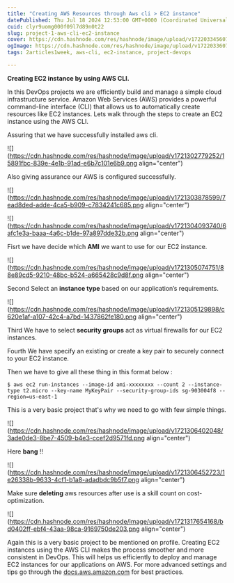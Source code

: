 ```yaml
---
title: "Creating AWS Resources through Aws cli > EC2 instance"
datePublished: Thu Jul 18 2024 12:53:00 GMT+0000 (Coordinated Universal Time)
cuid: clyr9uomg000f09l7d89n0t22
slug: project-1-aws-cli-ec2-instance
cover: https://cdn.hashnode.com/res/hashnode/image/upload/v1722033456072/5cefa738-6296-4bdc-ab23-be97b8cb3691.jpeg
ogImage: https://cdn.hashnode.com/res/hashnode/image/upload/v1722033607890/9af2809b-410a-4a49-a428-f5e827c80a31.png
tags: 2articles1week, aws-cli, ec2-instance, project-devops

---
```


**Creating EC2 instance by using AWS CLI.**

In this DevOps projects we are efficiently build and manage a simple cloud infrastructure service. Amazon Web Services (AWS) provides a powerful command-line interface (CLI) that allows us to automatically create resources like EC2 instances. Lets walk through the steps to create an EC2 instance using the AWS CLI.

Assuring that we have successfully installed aws cli.

![](https://cdn.hashnode.com/res/hashnode/image/upload/v1721302779252/15891fbc-839e-4e1b-91ad-e6b7c101e6b9.png align="center")

Also giving assurance our AWS is configured successfully.

![](https://cdn.hashnode.com/res/hashnode/image/upload/v1721303878599/7ead8ded-adde-4ca5-b909-c7834241c685.png align="center")

![](https://cdn.hashnode.com/res/hashnode/image/upload/v1721304093740/6afc1e3a-baaa-4a6c-b1de-97a897dde32b.png align="center")

Fisrt we have decide which **AMI** we want to use for our EC2 instance.

![](https://cdn.hashnode.com/res/hashnode/image/upload/v1721305074751/88e89cd5-9210-48bc-b524-a665428c9d8f.png align="center")

Second Select an **instance type** based on our application’s requirements.

![](https://cdn.hashnode.com/res/hashnode/image/upload/v1721305129898/c620e1af-a107-42c4-a7bd-1437862fe180.png align="center")

Third We have to select **security groups** act as virtual firewalls for our EC2 instances.

Fourth We have specify an existing or create a key pair to securely connect to your EC2 instance.

Then we have to give all these thing in this format below :

`$ aws ec2 run-instances --image-id ami-xxxxxxxx --count 2 --instance-type t2.micro --key-name MyKeyPair --security-group-ids sg-903004f8 --region=us-east-1`

This is a very basic project that's why we need to go with few simple things.

![](https://cdn.hashnode.com/res/hashnode/image/upload/v1721306402048/3ade0de3-8be7-4509-b4e3-ccef2d9571fd.png align="center")

Here **bang** !!

![](https://cdn.hashnode.com/res/hashnode/image/upload/v1721306452723/1e26338b-9633-4cf1-b1a8-adadbdc9b5f7.png align="center")

Make sure **deleting** aws resources after use is a skill count on cost-optimization.

![](https://cdn.hashnode.com/res/hashnode/image/upload/v1721317654168/bd0402ff-ebf4-43aa-98ca-9169750de203.png align="center")

Again this is a very basic project to be mentioned on profile. Creating EC2 instances using the AWS CLI makes the process smoother and more consistent in DevOps. This will helps us efficiently to deploy and manage EC2 instances for our applications on AWS. For more advanced settings and tips go through the [docs.aws.amazon.com](https://docs.aws.amazon.com/) for best practices.